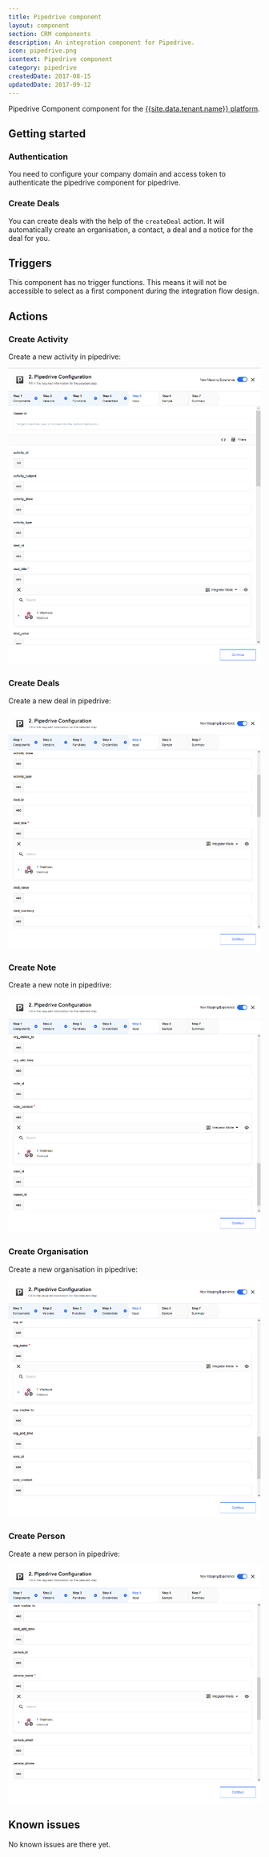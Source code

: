 ```yaml
---
title: Pipedrive component
layout: component
section: CRM components
description: An integration component for Pipedrive.
icon: pipedrive.png
icontext: Pipedrive component
category: pipedrive
createdDate: 2017-08-15
updatedDate: 2017-09-12
---
```


Pipedrive Component component for the [{{site.data.tenant.name}} platform](http://www.{{site.data.tenant.name}}).

## Getting started

### Authentication

You need to configure your company domain and access token to authenticate the
pipedrive component for pipedrive.

### Create Deals

You can create deals with the help of the `createDeal` action. It will
automatically create an organisation, a contact, a deal and a notice for the deal for you.

## Triggers

This component has no trigger functions. This means it will not be accessible to
select as a first component during the integration flow design.

## Actions

### Create Activity

Create a new activity in pipedrive:

![Create Activity](img/create-a-new-activity.png)

### Create Deals

Create a new deal in pipedrive:

![Create Deals](img/create-a-new-deal.png)

### Create Note

Create a new note in pipedrive:

![Create Note](img/create-a-new-note.png)

### Create Organisation

Create a new organisation in pipedrive:

![Create Organisation](img/create-a-new-organisation.png)

### Create Person

Create a new person in pipedrive:

![Create Person](img/create-a-new-person.png)

## Known issues

No known issues are there yet.
